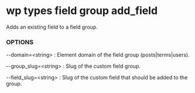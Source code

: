 # wp types field group add_field

Adds an existing field to a field group.

### OPTIONS

--domain=&lt;string&gt;
: Element domain of the field group (posts|terms|users).

--group_slug=&lt;string&gt;
: Slug of the custom field group.

--field_slug=&lt;string&gt;
: Slug of the custom field that should be added to the group.
